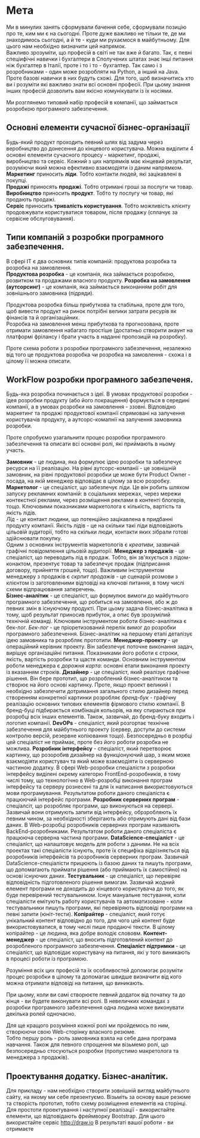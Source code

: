 # Мета
Ми в минулих занять сформували бачення себе, сформували позицію про те, ким ми є на сьогодні. Проте дуже важливо не тільки те, де ми знаходимось сьогодні, а й те - куди ми рухаємося в майбутньому. Для цього нам необхідно визначити цей напрямок.  
Важливо зрозуміти, що професій в світі не так вже й багато. Так, є певні спеціифічні навички і бухгалтери в Сполучених штатах знає інші питання ніж бухгалтер в Італії, проте і то і то - бухгалтер. Так само і з розробниками - один може розробляти на Python, а інший на Java. Проте базові навички в них будуть схожі. Для того, щоб визначитись хто ви і розуміти які важливо знати всі основні професії. При цьому знання інших професій дозволить вам якісно комунікувати із їх носіями.  
  
Ми розглянемо типовий набір професій в компанії, що займається розробкою програмного забезпечення.   

## Основні елементи сучасної бізнес-організації
Будь-який продукт проходить певний шлях від задума через веробництво до донесення до кінцевого користувача.  Можна виділити 4 основні елементи сучасного процесу - маркетинг, продажі, виробництво та сервіс.  Кожний з цих напрямків має кінцевий результат, розуміючи який можна ефективно взаємодіяти із даним напрямком.  
**Маркетинг** приносить  **ліди**. Тобто контакти людей, які зацікавлені в покупці.  
**Продажі** приносять **продажі**. Тобто отримані гроші за послуги чи товар.  
**Виробництво** приносить **продукт**. Тобто ту послугу чи товар, які продають продажі.  
**Сервіс** приносить **тривалість користування**. Тобто можливість клієнту продовжувати користуватися товаром, після продажу (сплачує за сервісне обслуговування).  

## Типи компаній з розробки програмного забезпечення.
В сфері ІТ є два основних типів компаній: продуктова розробка та розробка на замовлення.  
**Продуктова розробка** - це компанія, яка займається розробкою, розвитком та продажами власного продукту.
**Розробка на замовлення (аутсорсинг)** - це компанія, яка займається виконанням робіт для зовнішнього замовника (підряди).  
  
Продуктова розробка більш прибуткова та стабільна, проте для того, щоб вивести продукт на ринок потрібні велики затрати ресурів як фінансів та й організаційних.  
Розробка на замовлення менш прибуткова та прогнозована, проте отримати замовлення набагато простіше (достатньо створити акаунт на платформі фрілансу і брати участь в наданні пропозицій на розробку).  
  
Проте схема роботи з розробки програмного забезпечення, незалежно від того це продуктова розробка чи розробка на замовлення - схожа і в цілому її можна описати.  

## WorkFlow розробки програмного забезпеченя.
Будь-яка розробка починається з ідеї. В умовах продуктової розробки - ідея розробки продукту (або його покращення) формується в середині компанії, а в умовах розробки на замовлення - ззовні. Відповідно маркетинг та продажі продуктової компанії спрямовані на залучення користувачів продукту, а аутсорс-комапнії на залучення замовника розробки.

Проте спробуємо узагальнити процес розробки програмного забезпечення та описати всі основні ролі, які приймають в ньому участь.  

**Замовник** - це людина, яка формулює ідею розробки та забезпечує ресурси на її реалізацію. На рівні аутсорс-компанії - це зовнішній замовник, на рівні продуктової розробки це може бути Product Owner - посада, на якій менеджер відповідає в цілому за всю розробку.  
**Маркетолог** - це спеціаліст, що забезпечує ліди. Це він робить шляхом запуску рекламних компаній: в соціальних мережах, через мережи контекстної реклами, через розміщення реклами в контенті блогерів, тощо. Ключовими показниками маркетолога є кількість, вартість та якість лідів.  
*Лід* - це контакт людини, що потенційно зацікавлена в придбанні продукту компанії.  Якість лідів - це на скільки такі ліди відповідають цільовій аудиторії, тобто на скільки люди, контакти яких зібрали готові здійснювати покупку.  
Одним з основних інструментів маркетологів є *креативи*, зазвичай графічні повідомлення цільовій аудиторії.
**Менеджер з продажів** - це спеціаліст, що переводить лід в продаж. Тобто, він зв'яхується з лідом-конактом, презентує товар та забезпечує продаж (підприсання договору, прийняття грошей, тощо).  Важливим інструментом менеджеру з продажів є *скрпит продажів* - це сценарій розмови з клієнтом із заготовленими відповіді на ключові питання, в тому числі схеми відпрацювання заперечень.  
**Бізнес-аналітик** - це спеціаліст, що формулює вимоги до майбутнього програмного забезпечення, що робиться на замовлення, або ж до певних змін в існуючому продукті. При цьому задача бізнес-аналітика в тому, щоб результат приносив прибуток, а опис був зрозумілий технічній команді. Ключовим інструментом роботи бізнес-аналітика є бек-лог. *Бек-лог* - це пріоретизований перелік вимог до розробки програмного забезпечення.  Бізнес-аналітик на першому етапі деталізує ідею замовника та розробляє прототипи.
**Менеджер-проекту** - це операційний керівник проекту. Він забезпечує поточне виконання задач, вирішує організаційні питання. Показниками його роботи є строки, якість, вартість розробки та щастя команди. Основним інструментом роботи менеджера є *дорожня карта*: основні етапи виконання проекту із вказанням строків.
**Дизайнер** - це спеціаліст, який реалізує графічне рішення. Він бере прототип, що розроблений бізнес-аналітиком та створює на його основі картинку. Проте, якщо проект великий і необхідно забезпечити дотримання загального стилю дизайнер перед створенням конкретної картинки розробляє *бренд-бук* - графічну реалізацію основних типових елементів фірмового стилю компанії. В бренд-буці підбирається комбінація кольорів, на яку спираються при розробці всіх інших елементів. Також, зазвичай, до бренд-буку входить і логотип компанії.
**DevOPs** - спеціаліст, який розгортає технічне забезпечення для майбутнього проекту (сервер, доступи до системи контролю версій, резервне копіювання тощо). Безпосередньо в розрбці цей спеціаліст не приймає, проте без його роботи розробка не можлива.
**Розробник інтерфейсу** - спеціаліст, який перетворює картинку, що розоробив дизайнер на функціонуючий шар, з яким може взаємодіяти користувач та який може взаємодіяти із серверною частиною додатку. В сфері Web-розробки спеціалісти з розробки інтерфейсу виділені окрему категорю FrontEnd-розробників, в тому числі тому, що технологічно в Web-розробці виконання програм інтерфейсу та серверу рознесені та для їх написання використовуються мови програмування. Результатом роботи даного спеціаліста є працюючий інтерфейс програми.
**Розробник серверних програм** - спеціалсіт, що розробляє програми, що виконуються на сервері. Зазвичай вони отримують запити від інтерфейсу, обрзробляють їх певним чином, за необхідності зберігають або отримують дані від бази даних. В Web-розробці розробників серверних програм називають BackEnd-розробниками.   Результатом роботи даного спеціаліста є працююча серверна частина програми.
**DataScience-спеціаліст** - це спеціаліст, що налаштовує модель для роботи з даними. Не на всіх проектах такі спеціалісти існують, проте їх специфіка відрізняється від розробників інтерфейсів та розробників серверних програм. Зазвичай DataScience-спеціалісти прицюють із базою даних та пишуть програми, що допомагають приймати рішення (або приймають їх самостійно) на основі існуючих даних.
**Тестувальник** - це спеціаліст, що перевіряє відповідність підготовленого рішення вимогам. Зазвичай жодний елемент програми не доходить до кінцевого користувача до того, як буде перевірений тестувальником. Існує мануальне тестування, коли спеціалісти емітують работу користувачів та автоматизоване - коли тестувальники пишуть програми, які перевіряють відповіді програми на певні запити (юніт-тести).
**Копірайтер** - спеціаліст, який готує унікальний контент відповідно до того, для чого цей контент буде використовуватися, в тому числі пише продаючі тексти. В цілому копірайтер - це людина, яка добре володіє слововм.
**Контент-менеджер** - це спеціаліст, що вносить підготовлений контент до розробленого програмного забезпечення.
**Спеціаліст підтримки** - це спеціаліст, що відповідає користувачу на питання, які у того виникають в процесі роботи із програмою.  
  
Розуміння всіх цих професій та їх особливостей допомогає розуміти процес розробки в цілому та допомагає швидше визначити від кого можна отримати відповіді на питання, що виникають.  
  
При цьому, коли ви самі створюєте певний додаток від початку та до кінця - ви будете виконувати всі ролі.  В невеличких командах з розробки програмного забезпечення одна людина може виконувати декілька ролей одночасно.  
  
Для ще кращого розуміння кожної ролі ми пройдемось по ним, створюючи свою Web-сторінку власного резюме.  
Тобто першу роль - роль замовника взяла на себе дана програма навчання.  Також для певного спрощення ми візьмемо ролі, що безпосередньо стосуються розробки (пропустимо макретолога та менеджера з продажів).
## Проектування додатку. Бізнес-аналітик.
Для прикладу - нам необхідно створити зовнішній вигляд майбутнього сайту, на якому ми себе презентуємо. Візьміть за основу ваше резюме та створість прототип, тобто схему розміщення елементів на сторінці. Для простоти проектування і наступної реалізації - використайте елементи, що відповідають фреймворку Bootstrap. Для цього використайте сервіс http://draw.io 
В результаті вашої роботи - ви отримаєте 



